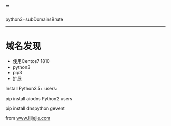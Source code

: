 # -
python3+subDomainsBrute

-----
# 域名发现

- 使用Centos7 1810
- python3
- pip3
- 扩展

Install
Python3.5+ users:

pip install aiodns
Python2 users

pip install dnspython gevent



from www.lijiejie.com
